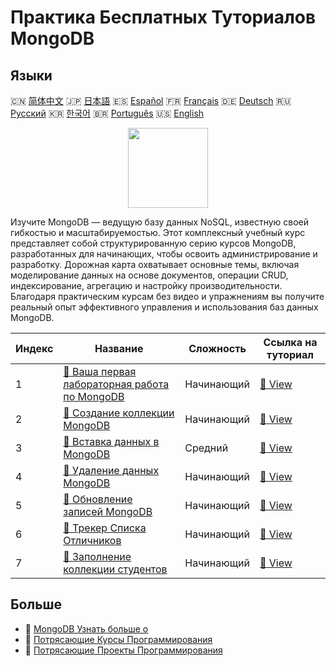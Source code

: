 # Практика Бесплатных Туториалов MongoDB

## Языки

🇨🇳 [简体中文](README_zh.md) 🇯🇵 [日本語](README_ja.md) 🇪🇸 [Español](README_es.md) 🇫🇷 [Français](README_fr.md) 🇩🇪 [Deutsch](README_de.md) 🇷🇺 [Русский](README_ru.md) 🇰🇷 [한국어](README_ko.md) 🇧🇷 [Português](README_pt.md) 🇺🇸 [English](README.md) 

<div align="center">
<img width="128px" src="https://file.labex.io/path/iL7seSYd8jLs.png">
</div>

Изучите MongoDB — ведущую базу данных NoSQL, известную своей гибкостью и масштабируемостью. Этот комплексный учебный курс представляет собой структурированную серию курсов MongoDB, разработанных для начинающих, чтобы освоить администрирование и разработку. Дорожная карта охватывает основные темы, включая моделирование данных на основе документов, операции CRUD, индексирование, агрегацию и настройку производительности. Благодаря практическим курсам без видео и упражнениям вы получите реальный опыт эффективного управления и использования баз данных MongoDB.

|   Индекс | Название                                                                                                             | Сложность   | Ссылка на туториал                                                                       |
|----------|----------------------------------------------------------------------------------------------------------------------|-------------|------------------------------------------------------------------------------------------|
|        1 | [📖 Ваша первая лабораторная работа по MongoDB](https://labex.io/ru/tutorials/mongodb-your-first-mongodb-lab-420660) | Начинающий  | [🔗 View](https://labex.io/ru/tutorials/mongodb-your-first-mongodb-lab-420660)           |
|        2 | [📖 Создание коллекции MongoDB](https://labex.io/ru/tutorials/mongodb-create-mongodb-collection-420695)              | Начинающий  | [🔗 View](https://labex.io/ru/tutorials/mongodb-create-mongodb-collection-420695)        |
|        3 | [📖 Вставка данных в MongoDB](https://labex.io/ru/tutorials/mongodb-insert-data-in-mongodb-420696)                   | Средний     | [🔗 View](https://labex.io/ru/tutorials/mongodb-insert-data-in-mongodb-420696)           |
|        4 | [📖 Удаление данных MongoDB](https://labex.io/ru/tutorials/mongodb-delete-mongodb-data-420822)                       | Начинающий  | [🔗 View](https://labex.io/ru/tutorials/mongodb-delete-mongodb-data-420822)              |
|        5 | [📖 Обновление записей MongoDB](https://labex.io/ru/tutorials/mongodb-update-mongodb-records-420823)                 | Начинающий  | [🔗 View](https://labex.io/ru/tutorials/mongodb-update-mongodb-records-420823)           |
|        6 | [📖 Трекер Списка Отличников](https://labex.io/ru/tutorials/mongodb-honor-roll-tracker-425476)                       | Начинающий  | [🔗 View](https://labex.io/ru/tutorials/mongodb-honor-roll-tracker-425476)               |
|        7 | [📖 Заполнение коллекции студентов](https://labex.io/ru/tutorials/mongodb-populate-the-students-collection-425481)   | Начинающий  | [🔗 View](https://labex.io/ru/tutorials/mongodb-populate-the-students-collection-425481) |

## Больше

- 🔗 [MongoDB Узнать больше о](https://labex.io/ru/skilltrees/mongodb)
- 🔗 [Потрясающие Курсы Программирования](https://github.com/labex-labs/awesome-programming-courses)
- 🔗 [Потрясающие Проекты Программирования](https://github.com/labex-labs/awesome-programming-projects)

